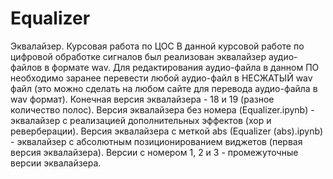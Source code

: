 # Equalizer
Эквалайзер. Курсовая работа по ЦОС
В данной курсовой работе по цифровой обработке сигналов был реализован эквалайзер аудио-файлов в формате wav.
Для редактирования аудио-файла в данном ПО необходимо заранее перевести любой аудио-файл в НЕСЖАТЫЙ wav файл (это можно сделать на любом сайте для перевода аудио-файла в wav формат).
Конечная версия эквалайзера - 18 и 19 (разное количество полос).
Версия эквалайзера без номера (Equalizer.ipynb) - эквалайзер с реализацией дополнительных эффектов (хор и реверберации).
Версия эквалайзера с меткой abs (Equalizer (abs).ipynb) - эквалайзер с абсолютным позиционированием виджетов (первая версия эквалайзера).
Версии с номером 1, 2 и 3 - промежуточные версии эквалайзера.
